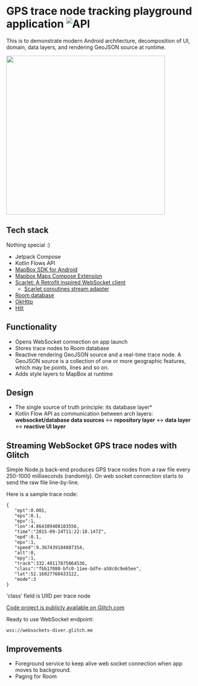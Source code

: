 # GPS trace node tracking playground application ![API](https://img.shields.io/badge/API-23%2B-brightgreen.svg?style=flat)

This is to demonstrate modern Android architecture, decomposition of UI, domain, data layers, and rendering GeoJSON source at runtime.

<img src="/docs/demo.gif" width="420">

## Tech stack

Nothing special :)

* Jetpack Compose
* Kotlin Flows API
* [MapBox SDK for Android](https://docs.mapbox.com/android/maps/guides/)
* [Mapbox Maps Compose Extension](https://github.com/mapbox/mapbox-maps-android/tree/extension-compose-v0.1.0/extension-compose)
* [Scarlet: A Retrofit inspired WebSocket client](https://github.com/Tinder/Scarlet)
  * [Scarlet coroutines stream adapter](https://github.com/Tinder/Scarlet/tree/main/scarlet-stream-adapter-coroutines)
* [Room database](https://developer.android.com/training/data-storage/room)
* [OkHttp](http://square.github.io/okhttp/)
* [Hilt](https://developer.android.com/training/dependency-injection/hilt-jetpack)

## Functionality
* Opens WebSocket connection on app launch
* Stores trace nodes to Room database
* Reactive rendering GeoJSON source and a real-time trace node. A GeoJSON source is a collection of one or more geographic features, which may be points, lines and so on.
* Adds style layers to MapBox at runtime

## Design
* The single source of truth principle: its database layer*
* Kotlin Flow API as communication between arch layers: **websocket/database data sources** <-> **repository layer** <-> **data layer** <-> **reactive UI layer**

## Streaming WebSocket GPS trace nodes with Glitch

Simple Node.js back-end produces GPS trace nodes from a raw file every 250-1000 milliseconds (randomly). On web socket connection starts to send the raw file line-by-line.


Here is a sample trace node:
```
{
   "ept":0.001,
   "eps":0.1,
   "epv":1,
   "lon":4.864389408103556,
   "time":"2015-09-24T11:22:18.147Z",
   "epd":0.1,
   "epx":1,
   "speed":9.367439184887354,
   "alt":0,
   "epy":1,
   "track":332.49117875064536,
   "class":"fbb17080-bfc0-11ee-bdfe-a58c0c9e65ee",
   "lat":52.16027760433122,
   "mode":3
}
```

'class' field is UIID per trace node


[Code project is publicly available on Glitch.com](https://glitch.com/edit/#!/websockets-diver)

Ready to use WebSocket endpoint:
```
wss://websockets-diver.glitch.me
```

## Improvements

* Foreground service to keep alive web socket connection when app moves to background.
* Paging for Room
